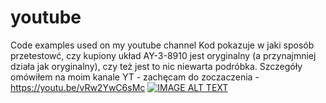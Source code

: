 # youtube
Code examples used on my youtube channel
Kod pokazuje w jaki sposób przetestowć, czy kupiony układ AY-3-8910 jest oryginalny (a przynajmniej działa jak oryginalny), czy też jest to nic niewarta podróbka.
Szczegóły omówiłem na moim kanale YT - zachęcam do zoczaczenia - https://youtu.be/vRw2YwC6sMc
[![IMAGE ALT TEXT](http://img.youtube.com/vi/YOUTUBE_VIDEO_ID_HERE/0.jpg)](http://www.youtube.com/watch?v=YOUTUBE_VIDEO_ID_HERE "Video Title")
